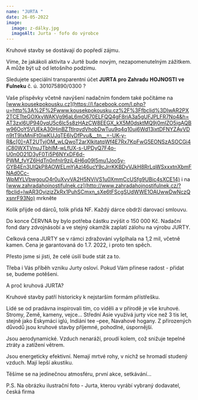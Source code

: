 ```yaml
---
name: "JURTA "
date: 26-05-2022
image:
  image: z-dálky.jpg
  imageAlt: Jurta - fofo do výrobce
---
```

Kruhové stavby se dostávají do popředí zájmu.

Víme, že jakákoli aktivita v Jurtě bude novým, nezapomenutelným zážitkem. A může být už od letošního podzimu.

Sledujete speciální transparentní účet 𝐉𝐔𝐑𝐓𝐀 𝐩𝐫𝐨 𝐙𝐚𝐡𝐫𝐚𝐝𝐮 𝐇𝐎𝐉𝐍𝐎𝐒𝐓𝐈 𝐯𝐞 𝐅𝐮𝐥𝐧𝐞𝐤𝐮 č. ú. 301075890/0300 ?

Vaše příspěvky včetně navýšení nadačním fondem také počítáme na [www.kousekpokousku.cz](https://l.facebook.com/l.php?u=http%3A%2F%2Fwww.kousekpokousku.cz%2F%3Ffbclid%3DIwAR2PX2TCETteGOXkyWAKVg96aL6mO670ELFQQ4gF8riA3a5gUFJPLFR7No4&h=AT3zxI6UP940vqU5c6lc5s8zHAzCW8EEGX_kX5M0dsktMQ9j0mIZO5igAQBw96OoY5VUEkA30HinBZTtlrqydVhobDwTuu9q4q10uj6Wd13ixtDFNYZAyVDn9tT9lxMniFt0iwKUJqTE6lyDfPvu&__tn__=-UK-y-R&c[0]=AT2UTvjOM_wLQwoT2arXlkitatqWf4E7Rx7KpFwG5EONSzASOCGi4iC80WXTVnuJTbhIM-wLfUX-s-UPDyQ7F4o-U0n0O21D3yF0Ti5P6NYxDF6d-PWM_fvYZ6HdTn0nfnIr9zjL4H6q09I5mu1Joo5y-GYB4En3UlQkP8AOWELmYjAzl46ucY9cJrrKKBDyVJkH8RrLqWSxxxtnXbmFNAd0Cc-WpMYLVbwgouO4r0uXvvVA2H5NViVS1u0XmmCcUSfg9UBic4sXCE14) i na [www.zahradahojnostifulnek.cz](http://www.zahradahojnostifulnek.cz/?fbclid=IwAR3OvjzizZkRx1PuhSCmxn_sXe6tFScgSUdWWE1OAUwwDwNczQxsnrF93No) mrkněte 

Kolik přijde od dárců, tolik přidá NF. Každý dárce obdrží darovací smlouvu.

Do konce ČERVNA by bylo potřeba částku zvýšit o 150 000 Kč. Nadační fond dary zdvojnásobí a ve stejný okamžik zaplatí zálohu na výrobu JURTY.

Celková cena JURTY se v rámci zdražování vyšplhala na 1,2 mil, včetně kamen. Cena je garantovaná do 1.7. 2022, i proto ten spěch.

Přesto jsme si jisti, že celé úsilí bude stát za to.

Třeba i Vás příběh vzniku Jurty osloví. Pokud Vám přinese radost - přidat se, budeme potěšeni.

A proč kruhová JURTA?

Kruhové stavby patří historicky k nejstarším formám přístřešku.

Lidé se od pradávna inspirovali tím, co viděli a v přírodě je vše kruhové. Stromy, Země, kameny, vejce... Střední Asie využívá jurty více než 3 tis let, stejně jako Eskymáci iglú, Indiáni tee –pee, Navahové hogany. Z přirozených důvodů jsou kruhové stavby příjemné, pohodlné, úspornější.

Jsou aerodynamické. Vzduch nenaráží, proudí kolem, což snižuje tepelné ztráty a zatížení větrem.

Jsou energeticky efektivní. Nemají mrtvé rohy, v nichž se hromadí studený vzduch. Mají lepší akustiku.

Těšíme se na jedinečnou atmosféru, první akce, setkávání...

P.S. Na obrázku ilustrační foto -  Jurta, kterou vyrábí vybraný dodavatel, česká firma